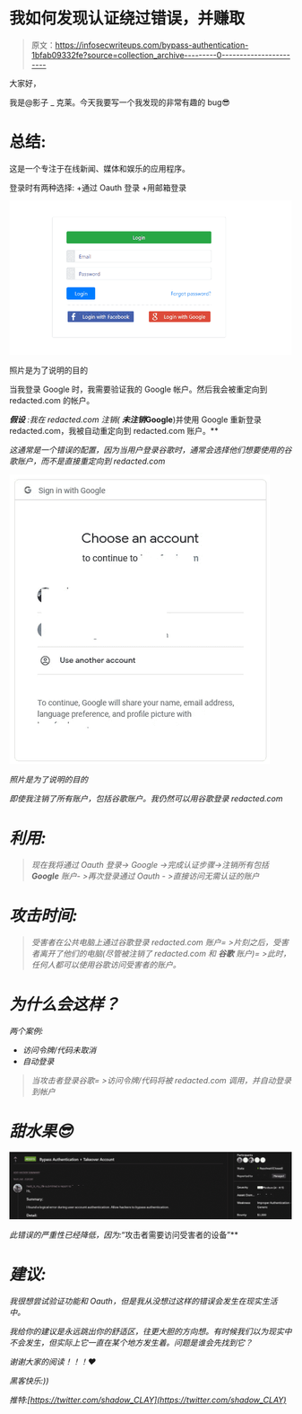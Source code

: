 # 我如何发现认证绕过错误，并赚取$$$$

> 原文：<https://infosecwriteups.com/bypass-authentication-1bfab09332fe?source=collection_archive---------0----------------------->

大家好，

我是@影子 _ 克莱。今天我要写一个我发现的非常有趣的 bug😎

# 总结:

这是一个专注于在线新闻、媒体和娱乐的应用程序。

登录时有两种选择:
+通过 Oauth 登录
+用邮箱登录

![](img/74ef1080b8784f8f58992f354ba7b0a4.png)

照片是为了说明的目的

当我登录 Google 时，我需要验证我的 Google 帐户。然后我会被重定向到 redacted.com 的帐户。

***假设*** *:我在 redacted.com 注销(* ***未注销*******Google****)并使用 Google 重新登录 redacted.com，我被自动重定向到 redacted.com 账户。**

*这通常是一个错误的配置，因为当用户登录谷歌时，通常会选择他们想要使用的谷歌账户，而不是直接重定向到 redacted.com*

*![](img/8f8b1fdd2bcfdcf3a123f3c03594a806.png)*

*照片是为了说明的目的*

*即使我注销了所有账户，包括谷歌账户。我仍然可以用谷歌登录 redacted.com*

# *利用:*

> *现在我将通过 Oauth 登录-> Google ->完成认证步骤->注销所有包括 **Google** 账户- >再次登录通过 Oauth - >直接访问无需认证的账户*

# *攻击时间:*

> **受害者在公共电脑上通过谷歌登录 redacted.com 账户= >片刻之后，受害者离开了他们的电脑(尽管被注销了 redacted.com 和* ***谷歌*** *账户)= >此时，任何人都可以使用谷歌访问受害者的账户。**

# *为什么会这样？*

*两个案例:*

*   *访问令牌/代码未取消*
*   *自动登录*

> *当攻击者登录谷歌= >访问令牌/代码将被 redacted.com 调用，并自动登录到帐户*

# *甜水果😎*

*![](img/7391b25467198c776bc68ce09419ce7e.png)*

*此错误的严重性已经降低，因为:*“攻击者需要访问受害者的设备”**

# *建议:*

*我很想尝试验证功能和 Oauth，但是我从没想过这样的错误会发生在现实生活中。*

*我给你的建议是永远跳出你的舒适区，往更大胆的方向想。有时候我们以为现实中不会发生，但实际上它一直在某个地方发生着。问题是谁会先找到它？*

*谢谢大家的阅读！！！❤*

*黑客快乐:))*

*推特:[https://twitter.com/shadow_CLAY](https://twitter.com/shadow_CLAY)*